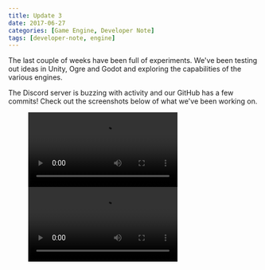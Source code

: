 ```yaml
---
title: Update 3
date: 2017-06-27
categories: [Game Engine, Developer Note]
tags: [developer-note, engine]
---
```


The last couple of weeks have been full of experiments. We've been testing out ideas in Unity, Ogre and Godot and exploring the capabilities of the various engines.

The Discord server is buzzing with activity and our GitHub has a few commits! Check out the screenshots below of what we've been working on.

<figure class="video_container">
  <video controls="true" allowfullscreen="true">
    <source src="https://zippy.gfycat.com/RedWickedAmoeba.webm" type="video/webm">
  </video>
  <video controls="true" allowfullscreen="true">
    <source src="https://zippy.gfycat.com/MajesticHarmfulKinkajou.webm type="video/webm">
  </video>
</figure>
